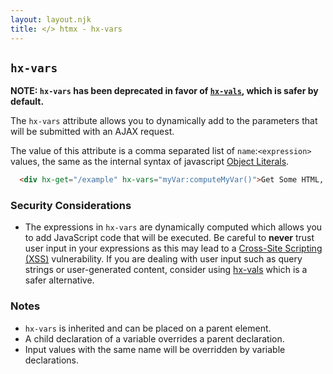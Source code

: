 ```yaml
---
layout: layout.njk
title: </> htmx - hx-vars
---
```


## `hx-vars`

**NOTE: `hx-vars` has been deprecated in favor of [`hx-vals`](/attributes/hx-vals), which is safer by default.**

The `hx-vars` attribute allows you to dynamically add to the parameters that will be submitted with an AJAX request.  

The value of this attribute is a comma separated list of `name`:`<expression>` values, the same as the internal
syntax of javascript [Object Literals](https://developer.mozilla.org/en-US/docs/Web/JavaScript/Guide/Grammar_and_types#Object_literals).

```html
  <div hx-get="/example" hx-vars="myVar:computeMyVar()">Get Some HTML, Including A Dynamic Value in the Request</div>
```

### Security Considerations

* The expressions in `hx-vars` are dynamically computed which allows you to add JavaScript code that will be executed. Be careful to **never** trust user input in your expressions as this may lead to a [Cross-Site Scripting (XSS)](https://owasp.org/www-community/attacks/xss/) vulnerability. If you are dealing with user input such as query strings or user-generated content, consider using [hx-vals](/attributes/hx-vals) which is a safer alternative. 

### Notes

* `hx-vars` is inherited and can be placed on a parent element.
* A child declaration of a variable overrides a parent declaration.
* Input values with the same name will be overridden by variable declarations.
